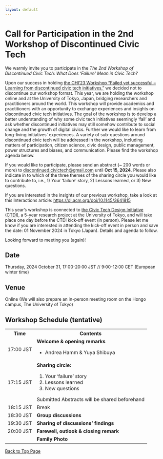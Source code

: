 ```yaml
---
layout: default
---
```



# Call for Participation in the 2nd Workshop of Discontinued Civic Tech

We warmly invite you to participate in the *The 2nd Workshop of Discontinued Civic Tech: What Does ‘Failure’ Mean in Civic Tech?*

Upon our success in holding <a href="./docs/history/2023/2023">the CHI’23 Workshop “Failed yet successful –Learning from discontinued civic tech initiatives,”</a> we decided not to discontinue our workshop format. This year, we are holding the workshop online and at the University of Tokyo, Japan, bridging researchers and practitioners around the world. This workshop will provide academics and practitioners with an opportunity to exchange experiences and insights on discontinued civic tech initiatives. The goal of the workshop is to develop a better understanding of why some civic tech initiatives seemingly ‘fail’ and ask whether discontinued initiatives may still somehow contribute to social change and the growth of digital civics. Further we would like to learn from long-living  initiatives’ experiences. A variety of sub-questions around discontinued civic tech will be addressed in the workshop, including matters of participation, citizen science, civic design, public management, power structures and biases, and communication. Please find the workshop agenda below.

If you would like to participate, please send an abstract (~ 200 words or more) to <u>discontinued.civictech@gmail.com</u> until **Oct 15, 2024**. Please also indicate in to which of the three themes of the sharing circle you would like to contribute to, i.e., 1) Your ‘failure’ story, 2) Lessons learned, or 3) New questions.

If you are interested in the insights of our previous workshop, take a look at this Interactions article: <a href="https://dl.acm.org/doi/10.1145/3641815">https://dl.acm.org/doi/10.1145/3641815</a>
 
This year’s workshop is connected to <a href="https://dss.csis.u-tokyo.ac.jp/projcet_ctdi/">the Civic Tech Design Initiative (CTDI)</a>, a 5-year research project at the University of Tokyo, and will take place one day before the CTDI kick-off event (in person). Please let me know if you are interested in attending the kick-off event in person and save the date: 01 November 2024 in Tokyo (Japan). Details and agenda to follow. 

Looking forward to meeting you (again)!

## Date
Thursday, 2024 October 31, 17:00-20:00 JST // 9:00-12:00 CET (European winter time)

## Venue
Online (We will also prepare an in-person meeting room on the Hongo campus, The University of Tokyo)


## Workshop Schedule (tentative)
 
<table style="width: 100%">
    <tbody>
        <tr>
            <th>Time</th>
            <th>Contents</th>
        </tr>
        <tr>
            <td>17:00 JST</td>
            <td><strong>Welcome & opening remarks</strong>
                <ul>
                    <li>Andrea Hamm & Yuya Shibuya</li>
                </ul>
            </td>
        </tr>
        <tr>
            <td>17:15 JST</td>
            <td><strong>Sharing circle:</strong>
                <ol>
                    <li>Your ‘failure’ story</li>
                    <li>Lessons learned</li>
                    <li> New questions</li>
                </ol>
                Submitted Abstracts will be shared beforehand
            </td>
        </tr>
        <tr>
            <td>18:15 JST</td>
            <td>Break</td>
        </tr>
        <tr>
            <td>18:30 JST</td>
            <td><strong>Group discussions</strong>
            </td>
        </tr>
        <tr>
            <td>19:30 JST</td>
            <td><strong>Sharing of discussions’ findings</strong>
            </td>
        </tr>
        <tr>
            <td>20:00 JST</td>
            <td><strong>Farewell, outlook & closing remark </strong>
            </td>
        </tr>
        <tr>
            <td></td>
            <td><strong>Family Photo</strong>
            </td>
        </tr>
    </tbody>
</table>


<a href = "./" class="btn-to-top">Back to Top Page</a>
